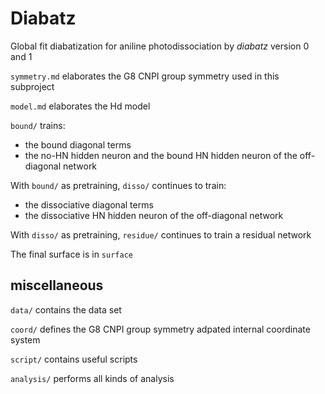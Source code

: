 # Diabatz
Global fit diabatization for aniline photodissociation by *diabatz* version 0 and 1

`symmetry.md` elaborates the G8 CNPI group symmetry used in this subproject

`model.md` elaborates the Hd model

`bound/` trains:
* the bound diagonal terms
* the no-HN hidden neuron and the bound HN hidden neuron of the off-diagonal network

With `bound/` as pretraining, `disso/` continues to train:
* the dissociative diagonal terms
* the dissociative HN hidden neuron of the off-diagonal network

With `disso/` as pretraining, `residue/` continues to train a residual network

The final surface is in `surface`

## miscellaneous
`data/` contains the data set

`coord/` defines the G8 CNPI group symmetry adpated internal coordinate system

`script/` contains useful scripts

`analysis/` performs all kinds of analysis
